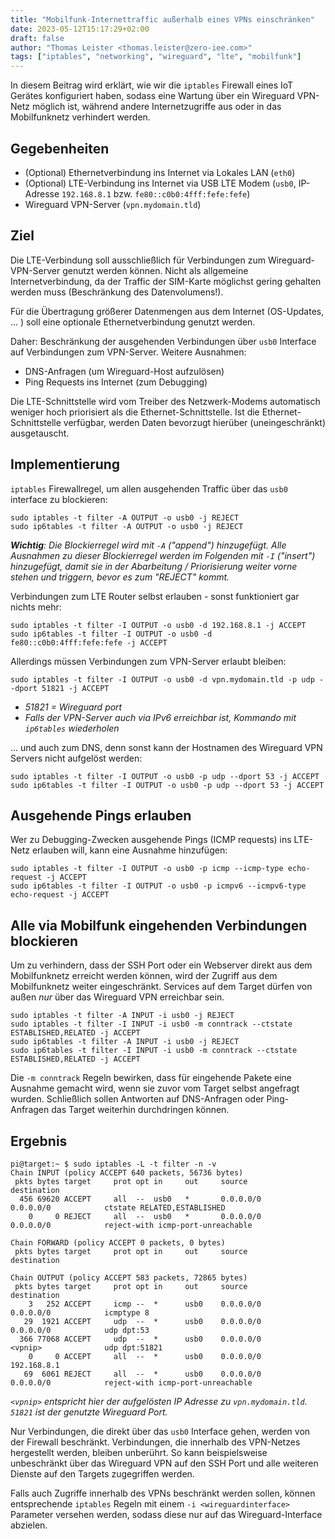 ```yaml
---
title: "Mobilfunk-Internettraffic außerhalb eines VPNs einschränken"
date: 2023-05-12T15:17:29+02:00
draft: false
author: "Thomas Leister <thomas.leister@zero-iee.com>"
tags: ["iptables", "networking", "wireguard", "lte", "mobilfunk"]
---
```



In diesem Beitrag wird erklärt, wie wir die `iptables` Firewall eines IoT Gerätes konfiguriert haben, sodass eine Wartung über ein Wireguard VPN-Netz möglich ist, während andere Internetzugriffe aus oder in das Mobilfunknetz verhindert werden. 

<!--more-->

## Gegebenheiten

* (Optional) Ethernetverbindung ins Internet via Lokales LAN (`eth0`)
* (Optional) LTE-Verbindung ins Internet via USB LTE Modem (`usb0`, IP-Adresse `192.168.8.1` bzw. `fe80::c0b0:4fff:fefe:fefe`)
* Wireguard VPN-Server (`vpn.mydomain.tld`)

## Ziel

Die LTE-Verbindung soll ausschließlich für Verbindungen zum Wireguard-VPN-Server genutzt werden können. Nicht als allgemeine Internetverbindung, da der Traffic der SIM-Karte möglichst gering gehalten werden muss (Beschränkung des Datenvolumens!).

Für die Übertragung größerer Datenmengen aus dem Internet (OS-Updates, ... ) soll eine optionale Ethernetverbindung genutzt werden. 

Daher: Beschränkung der ausgehenden Verbindungen über `usb0` Interface auf Verbindungen zum VPN-Server. Weitere Ausnahmen:

* DNS-Anfragen (um Wireguard-Host aufzulösen)
* Ping Requests ins Internet (zum Debugging)

Die LTE-Schnittstelle wird vom Treiber des Netzwerk-Modems automatisch weniger hoch priorisiert als die Ethernet-Schnittstelle. Ist die Ethernet-Schnittstelle verfügbar, werden Daten bevorzugt hierüber (uneingeschränkt) ausgetauscht. 


## Implementierung

`iptables` Firewallregel, um allen ausgehenden Traffic über das `usb0` interface zu blockieren:

	sudo iptables -t filter -A OUTPUT -o usb0 -j REJECT
	sudo ip6tables -t filter -A OUTPUT -o usb0 -j REJECT

_**Wichtig**: Die Blockierregel wird mit `-A` ("append") hinzugefügt. Alle Ausnahmen zu dieser Blockierregel werden im Folgenden mit `-I` ("insert") hinzugefügt, damit sie in der Abarbeitung / Priorisierung weiter vorne stehen und triggern, bevor es zum "REJECT" kommt._

Verbindungen zum LTE Router selbst erlauben - sonst funktioniert gar nichts mehr:

	sudo iptables -t filter -I OUTPUT -o usb0 -d 192.168.8.1 -j ACCEPT
	sudo ip6tables -t filter -I OUTPUT -o usb0 -d fe80::c0b0:4fff:fefe:fefe -j ACCEPT

Allerdings müssen Verbindungen zum VPN-Server erlaubt bleiben:

	sudo iptables -t filter -I OUTPUT -o usb0 -d vpn.mydomain.tld -p udp --dport 51821 -j ACCEPT

* _51821 = Wireguard port_
* _Falls der VPN-Server auch via IPv6 erreichbar ist, Kommando mit `ip6tables` wiederholen_

... und auch zum DNS, denn sonst kann der Hostnamen des Wireguard VPN Servers nicht aufgelöst werden:

	sudo iptables -t filter -I OUTPUT -o usb0 -p udp --dport 53 -j ACCEPT
	sudo ip6tables -t filter -I OUTPUT -o usb0 -p udp --dport 53 -j ACCEPT


## Ausgehende Pings erlauben

Wer zu Debugging-Zwecken ausgehende Pings (ICMP requests) ins LTE-Netz erlauben will, kann eine Ausnahme hinzufügen:

	sudo iptables -t filter -I OUTPUT -o usb0 -p icmp --icmp-type echo-request -j ACCEPT
	sudo ip6tables -t filter -I OUTPUT -o usb0 -p icmpv6 --icmpv6-type echo-request -j ACCEPT


## Alle via Mobilfunk eingehenden Verbindungen blockieren

Um zu verhindern, dass der SSH Port oder ein Webserver direkt aus dem Mobilfunknetz erreicht werden können, wird der Zugriff aus dem Mobilfunknetz weiter eingeschränkt. Services auf dem Target dürfen von außen *nur* über das Wireguard VPN erreichbar sein.

	sudo iptables -t filter -A INPUT -i usb0 -j REJECT
	sudo iptables -t filter -I INPUT -i usb0 -m conntrack --ctstate ESTABLISHED,RELATED -j ACCEPT
	sudo ip6tables -t filter -A INPUT -i usb0 -j REJECT
	sudo ip6tables -t filter -I INPUT -i usb0 -m conntrack --ctstate ESTABLISHED,RELATED -j ACCEPT

Die `-m conntrack` Regeln bewirken, dass für eingehende Pakete eine Ausnahme gemacht wird, wenn sie zuvor vom Target selbst angefragt wurden. Schließlich sollen Antworten auf DNS-Anfragen oder Ping-Anfragen das Target weiterhin durchdringen können.


## Ergebnis


	pi@target:~ $ sudo iptables -L -t filter -n -v
	Chain INPUT (policy ACCEPT 640 packets, 56736 bytes)
	 pkts bytes target     prot opt in     out     source               destination         
	  456 69620 ACCEPT     all  --  usb0   *       0.0.0.0/0            0.0.0.0/0            ctstate RELATED,ESTABLISHED
	    0     0 REJECT     all  --  usb0   *       0.0.0.0/0            0.0.0.0/0            reject-with icmp-port-unreachable
	
	Chain FORWARD (policy ACCEPT 0 packets, 0 bytes)
	 pkts bytes target     prot opt in     out     source               destination         
	
	Chain OUTPUT (policy ACCEPT 583 packets, 72865 bytes)
	 pkts bytes target     prot opt in     out     source               destination         
	    3   252 ACCEPT     icmp --  *      usb0    0.0.0.0/0            0.0.0.0/0            icmptype 8
	   29  1921 ACCEPT     udp  --  *      usb0    0.0.0.0/0            0.0.0.0/0            udp dpt:53
	  366 77068 ACCEPT     udp  --  *      usb0    0.0.0.0/0            <vpnip>              udp dpt:51821
	    0     0 ACCEPT     all  --  *      usb0    0.0.0.0/0            192.168.8.1         
	   69  6061 REJECT     all  --  *      usb0    0.0.0.0/0            0.0.0.0/0            reject-with icmp-port-unreachable

_`<vpnip>` entspricht hier der aufgelösten IP Adresse zu `vpn.mydomain.tld`. `51821` ist der genutzte Wireguard Port._

Nur Verbindungen, die direkt über das `usb0` Interface gehen, werden von der Firewall beschränkt. Verbindungen, die innerhalb des VPN-Netzes hergestellt werden, bleiben unberührt. So kann beispielsweise unbeschränkt über das Wireguard VPN auf den SSH Port und alle weiteren Dienste auf den Targets zugegriffen werden. 

Falls auch Zugriffe innerhalb des VPNs beschränkt werden sollen, können entsprechende `iptables` Regeln mit einem `-i <wireguardinterface>` Parameter versehen werden, sodass diese nur auf das Wireguard-Interface abzielen. 